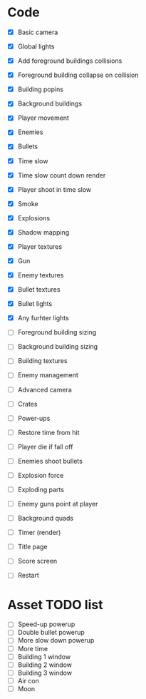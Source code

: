 # Code

- [x] Basic camera 
- [x] Global lights
- [x] Add foreground buildings collisions
- [x] Foreground building collapse on collision
- [x] Building popins
- [x] Background buildings
- [x] Player movement
- [x] Enemies
- [x] Bullets
- [x] Time slow
- [x] Time slow count down render
- [x] Player shoot in time slow
- [x] Smoke
- [x] Explosions 
- [x] Shadow mapping
- [x] Player textures
- [x] Gun
- [x] Enemy textures
- [x] Bullet textures
- [x] Bullet lights
- [x] Any furhter lights


- [ ] Foreground building sizing
- [ ] Background building sizing
- [ ] Building textures

- [ ] Enemy management
- [ ] Advanced camera
- [ ] Crates
- [ ] Power-ups

- [ ] Restore time from hit
- [ ] Player die if fall off
- [ ] Enemies shoot bullets

- [ ] Explosion force
- [ ] Exploding parts

- [ ] Enemy guns point at player
- [ ] Background quads

- [ ] Timer (render)

- [ ] Title page
- [ ] Score screen
- [ ] Restart

# Asset TODO list

- [ ] Speed-up powerup
- [ ] Double bullet powerup
- [ ] More slow down powerup
- [ ] More time
- [ ] Building 1 window
- [ ] Building 2 window
- [ ] Building 3 window
- [ ] Air con
- [ ] Moon
